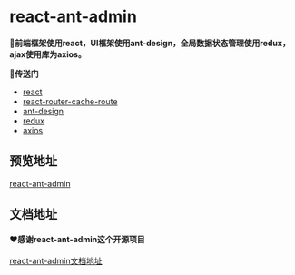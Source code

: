 # react-ant-admin
:pencil:**前端框架使用react，UI框架使用ant-design，全局数据状态管理使用redux，ajax使用库为axios。**

:rocket:**传送门**

* [react](https://react.docschina.org/)
* [react-router-cache-route](https://www.npmjs.com/package/react-router-cache-route)
* [ant-design](https://ant.design/index-cn)
* [redux](https://redux.js.org/)
* [axios](http://www.axios-js.com/)

## 预览地址

[react-ant-admin](https://orzr3.github.io/reactWeb/index.html)

## 文档地址

#### :heart:感谢react-ant-admin这个开源项目

[react-ant-admin文档地址](https://azhengpersonalblog.top/doc-react-ant-admin/)

